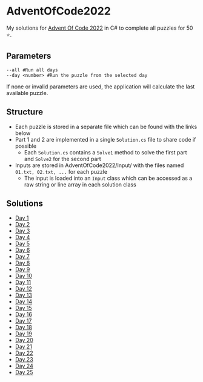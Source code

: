 # AdventOfCode2022
My solutions for [Advent Of Code 2022](https://adventofcode.com/2022) in C# to complete all puzzles for 50 ⭐.

## Parameters
```
--all #Run all days
--day <number> #Run the puzzle from the selected day
```
If none or invalid parameters are used, the application will calculate the last available puzzle.

## Structure
- Each puzzle is stored in a separate file which can be found with the links below
- Part 1 and 2 are implemented in a single `Solution.cs` file to share code if possible
  - Each `Solution.cs` contains a `Solve1` method to solve the first part and `Solve2` for the second part
- Inputs are stored in AdventOfCode2022/Input/ with the files named `01.txt, 02.txt, ...` for each puzzle
  - The input is loaded into an `Input` class which can be accessed as a raw string or line array in each solution class

## Solutions
- [Day 1](AdventOfCode2022/Day01)
- [Day 2](AdventOfCode2022/Day02)
- [Day 3](AdventOfCode2022/Day03)
- [Day 4](AdventOfCode2022/Day04)
- [Day 5](AdventOfCode2022/Day05)
- [Day 6](AdventOfCode2022/Day06)
- [Day 7](AdventOfCode2022/Day07)
- [Day 8](AdventOfCode2022/Day08)
- [Day 9](AdventOfCode2022/Day09)
- [Day 10](AdventOfCode2022/Day10)
- [Day 11](AdventOfCode2022/Day11)
- [Day 12](AdventOfCode2022/Day12)
- [Day 13](AdventOfCode2022/Day13)
- [Day 14](AdventOfCode2022/Day14)
- [Day 15](AdventOfCode2022/Day15)
- [Day 16](AdventOfCode2022/Day16)
- [Day 17](AdventOfCode2022/Day17)
- [Day 18](AdventOfCode2022/Day18)
- [Day 19](AdventOfCode2022/Day19)
- [Day 20](AdventOfCode2022/Day20)
- [Day 21](AdventOfCode2022/Day21)
- [Day 22](AdventOfCode2022/Day22)
- [Day 23](AdventOfCode2022/Day23)
- [Day 24](AdventOfCode2022/Day24)
- [Day 25](AdventOfCode2022/Day25)